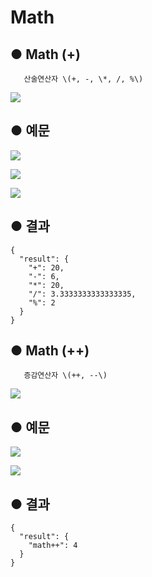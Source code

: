 # Math

## ● Math \(+\)

       산술연산자 \(+, -, \*, /, %\)

![](../../.gitbook/assets/image%20%28104%29.png)

## ● 예문

![](../../.gitbook/assets/image%20%28363%29.png)

![](../../.gitbook/assets/image%20%28339%29.png)

![](../../.gitbook/assets/image%20%28327%29.png)

## ● 결과

```text
{
  "result": {
    "+": 20,
    "-": 6,
    "*": 20,
    "/": 3.3333333333333335,
    "%": 2
  }
}
```

## ● Math \(++\)

       증감연산자 \(++, --\)

![](../../.gitbook/assets/image%20%28115%29.png)

## ● 예문

![](../../.gitbook/assets/image%20%28340%29.png)

![](../../.gitbook/assets/image%20%28330%29.png)

## ● 결과

```text
{
  "result": {
    "math++": 4
  }
}
```

